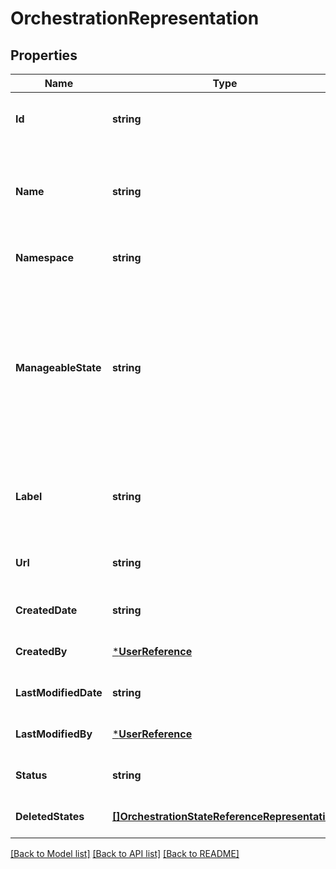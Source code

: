 # OrchestrationRepresentation

## Properties
Name | Type | Description | Notes
------------ | ------------- | ------------- | -------------
**Id** | **string** | A unique identifier for the orchestration. | [optional] [default to null]
**Name** | **string** | A unique name that&#39;s used to refer to the orchestration through the API. | [optional] [default to null]
**Namespace** | **string** | A namespace prefix used for packages. | [optional] [default to null]
**ManageableState** | **string** | An enum that denotes if the orchestration is part of a managed package and the package state: released, deleted, deprecated, installed, beta, or unmanaged. | [optional] [default to null]
**Label** | **string** | The orchestration label that&#39;s displayed in the user interface. | [optional] [default to null]
**Url** | **string** | Resource URL to retrieve this orchestration. | [optional] [default to null]
**CreatedDate** | **string** |  | [optional] [default to null]
**CreatedBy** | [***UserReference**](UserReference.md) |  | [optional] [default to null]
**LastModifiedDate** | **string** |  | [optional] [default to null]
**LastModifiedBy** | [***UserReference**](UserReference.md) |  | [optional] [default to null]
**Status** | **string** | The orchestration status. | [optional] [default to null]
**DeletedStates** | [**[]OrchestrationStateReferenceRepresentation**](OrchestrationStateReferenceRepresentation.md) | A list of states that were deleted. | [optional] [default to null]

[[Back to Model list]](../README.md#documentation-for-models) [[Back to API list]](../README.md#documentation-for-api-endpoints) [[Back to README]](../README.md)


